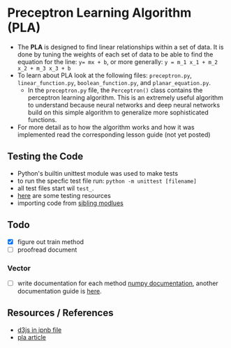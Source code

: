 # Preceptron Learning Algorithm (PLA)

- The **PLA** is designed to find linear relationships within a set of data. It is done by tuning the weights of each set of data to be able to find the equation for the line: `y= mx + b`, or more generally: `y = m_1 x_1 + m_2 x_2 + m_3 x_3 + b`
- To learn about PLA look at the following files: `preceptron.py`, `linear_function.py`, `boolean_function.py`, and `planar_equation.py`.
  - In the `preceptron.py` file, the `Perceptron()` class contains the perceptron learning algorithm. This is an extremely useful algorithm to understand because neural networks and deep neural networks build on this simple algorithm to generalize more sophisticated functions.
- For more detail as to how the algorithm works and how it was implemented read the corresponding lesson guide (not yet posted)

## Testing the Code

- Python's builtin unittest module was used to make tests
- to run the specfic test file run: `python -m unittest [filename]`
- all test files start wil `test_`.
- [here](https://docs.python-guide.org/writing/tests/) are some testing resources
- importing code from [sibling modlues](https://wiki.python.org/moin/Asking%20for%20Help/How%20can%20I%20import%20a%20module%20from%20a%20sibling%20directory%3F)

## Todo

- [x] figure out train method
- [ ] proofread document

### Vector

- [ ] write documentation for each method [numpy documentation](https://numpydoc.readthedocs.io/en/latest/format.html), another documentation guide is [here](https://realpython.com/documenting-python-code/).

## Resources / References

- [d3js in ipnb file](https://www.stefaanlippens.net/jupyter-custom-d3-visualization.html)
- [pla article](https://towardsdatascience.com/perceptron-learning-algorithm-d5db0deab975)

